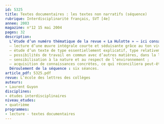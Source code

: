 ```yaml
---
id: 5325
title: Textes documentaires : les textes non narratifs (séquence)
rubrique: Interdisciplinarité français, SVT [4e]
annee: 2003
magazine: n°12 15 mai 2004
pages: 32
description: 
  L’étude d’un numéro thématique de la revue « La Hulotte » – ici consacré au hérisson – présente de nombreux intérêts :
  – lecture d’une œuvre intégrale courte et séduisante grâce au ton vivant, à l’humour, au rôle de l’image, aux sujets abordés ;
  – étude d’un texte de type essentiellement explicatif, type relativement peu abordé en cours de français ;
  – possibilités de travail en commun avec d’autres matières, dans la lignée des instructions officielles (SVT, technologie) ;
  – sensibilisation à la nature et au respect de l’environnement ;
  – acquisition de connaissances concrètes, ce qui réconciliera peut-être avec l’école ceux qui lu reprochent d’être coupée de la réalité.
  Déroulement de la séquence : six séances.
article_pdf: 5325.pdf
revue: L’école des lettres des collèges
auteurs:
- Laurent Guyon
disciplines:
- études interdisciplinaires
niveau_etudes:
- quatrième
programmes:
- lecture - textes documentaires
---
```

